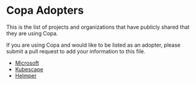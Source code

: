 # Copa Adopters

This is the list of projects and organizations that have publicly shared that they are using Copa.

If you are using Copa and would like to be listed as an adopter, please submit a pull request to add your information to this file.

- [Microsoft](https://microsoft.com)
- [Kubescape](https://kubescape.io/)
- [Helmper](https://christoffernissen.github.io/helmper)

